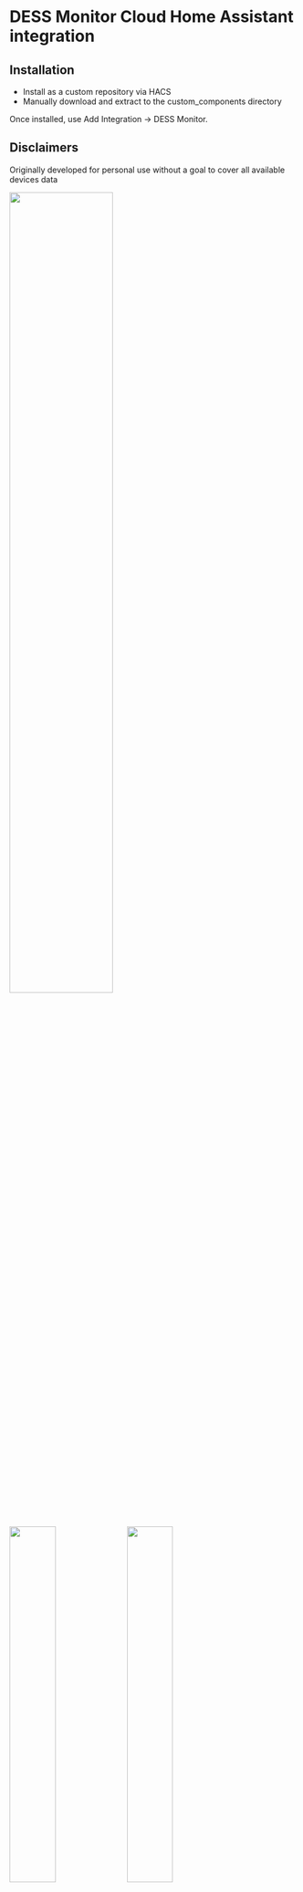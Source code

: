 # DESS Monitor Cloud Home Assistant integration

## Installation

- Install as a custom repository via HACS
- Manually download and extract to the custom_components directory

Once installed, use Add Integration -> DESS Monitor.

## Disclaimers

Originally developed for personal use without a goal to cover all available devices data

<img src="https://github.com/user-attachments/assets/9e35a387-8049-414a-b0f6-b55dc914e489" width="60%"/> 
<img src="https://github.com/user-attachments/assets/b3d86bd4-2e7f-4d81-9d47-2ce4719f1bdd" width="40%"/> 
<img src="https://github.com/user-attachments/assets/07b09a9a-f7b3-4715-82ec-f8a2ccffe70e" width="40%"/> 
